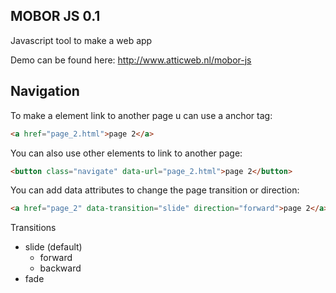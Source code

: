 MOBOR JS 0.1
-------------
Javascript tool to make a web app

Demo can be found here:
http://www.atticweb.nl/mobor-js


Navigation
-------------
To make a element link to another page u can use a anchor tag:
```html
<a href="page_2.html">page 2</a>
```
You can also use other elements to link to another page:
```html
<button class="navigate" data-url="page_2.html">page 2</button>
```
You can add data attributes to change the page transition or direction:
```html
<a href="page_2" data-transition="slide" direction="forward">page 2</a>
```
Transitions
- slide (default)
  - forward
  - backward
- fade